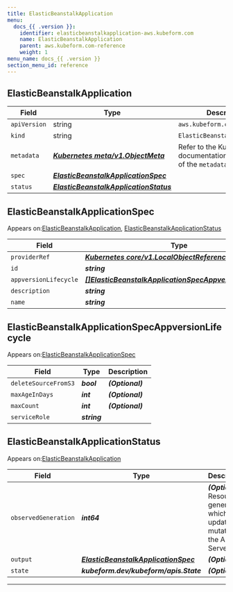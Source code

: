 ```yaml
---
title: ElasticBeanstalkApplication
menu:
  docs_{{ .version }}:
    identifier: elasticbeanstalkapplication-aws.kubeform.com
    name: ElasticBeanstalkApplication
    parent: aws.kubeform.com-reference
    weight: 1
menu_name: docs_{{ .version }}
section_menu_id: reference
---
```


## ElasticBeanstalkApplication
| Field | Type | Description |
| ------ | ----- | ----------- |
| `apiVersion` | string | `aws.kubeform.com/v1alpha1` |
|    `kind` | string | `ElasticBeanstalkApplication` |
| `metadata` | ***[Kubernetes meta/v1.ObjectMeta](https://kubernetes.io/docs/reference/generated/kubernetes-api/v1.13/#objectmeta-v1-meta)***|Refer to the Kubernetes API documentation for the fields of the `metadata` field.|
| `spec` | ***[ElasticBeanstalkApplicationSpec](#ElasticBeanstalkApplicationSpec)***||
| `status` | ***[ElasticBeanstalkApplicationStatus](#ElasticBeanstalkApplicationStatus)***||
## ElasticBeanstalkApplicationSpec

Appears on:[ElasticBeanstalkApplication](#ElasticBeanstalkApplication), [ElasticBeanstalkApplicationStatus](#ElasticBeanstalkApplicationStatus)

| Field | Type | Description |
| ------ | ----- | ----------- |
| `providerRef` | ***[Kubernetes core/v1.LocalObjectReference](https://kubernetes.io/docs/reference/generated/kubernetes-api/v1.13/#localobjectreference-v1-core)***||
| `id` | ***string***||
| `appversionLifecycle` | ***[[]ElasticBeanstalkApplicationSpecAppversionLifecycle](#ElasticBeanstalkApplicationSpecAppversionLifecycle)***| ***(Optional)*** |
| `description` | ***string***| ***(Optional)*** |
| `name` | ***string***||
## ElasticBeanstalkApplicationSpecAppversionLifecycle

Appears on:[ElasticBeanstalkApplicationSpec](#ElasticBeanstalkApplicationSpec)

| Field | Type | Description |
| ------ | ----- | ----------- |
| `deleteSourceFromS3` | ***bool***| ***(Optional)*** |
| `maxAgeInDays` | ***int***| ***(Optional)*** |
| `maxCount` | ***int***| ***(Optional)*** |
| `serviceRole` | ***string***||
## ElasticBeanstalkApplicationStatus

Appears on:[ElasticBeanstalkApplication](#ElasticBeanstalkApplication)

| Field | Type | Description |
| ------ | ----- | ----------- |
| `observedGeneration` | ***int64***| ***(Optional)*** Resource generation, which is updated on mutation by the API Server.|
| `output` | ***[ElasticBeanstalkApplicationSpec](#ElasticBeanstalkApplicationSpec)***| ***(Optional)*** |
| `state` | ***kubeform.dev/kubeform/apis.State***| ***(Optional)*** |
---
